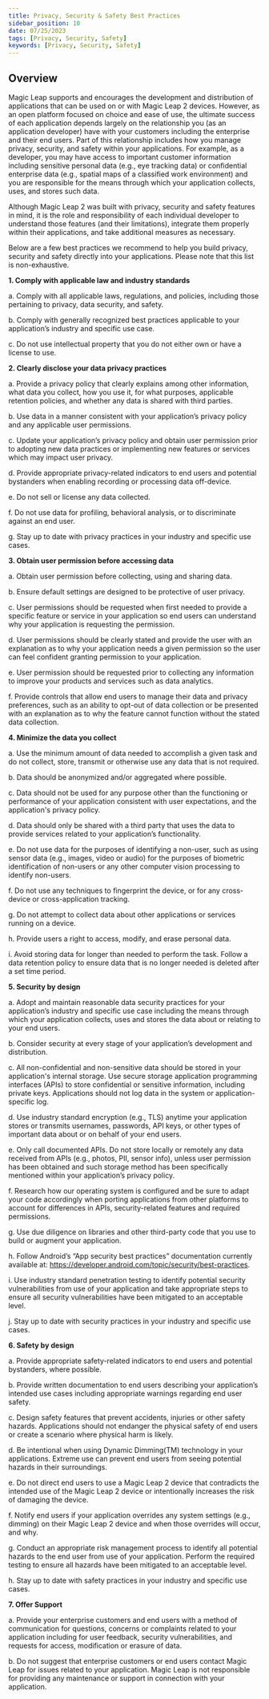 ```yaml
---
title: Privacy, Security & Safety Best Practices
sidebar_position: 10
date: 07/25/2023
tags: [Privacy, Security, Safety]
keywords: [Privacy, Security, Safety]
---
```


## Overview

Magic Leap supports and encourages the development and distribution of applications that can be used on or with Magic Leap 2 devices. However, as an open platform focused on choice and ease of use, the ultimate success of each application depends largely on the relationship you (as an application developer) have with your customers including the enterprise and their end users. Part of this relationship includes how you manage privacy, security, and safety within your applications. For example, as a developer, you may have access to important customer information including sensitive personal data (e.g., eye tracking data) or confidential enterprise data (e.g., spatial maps of a classified work environment) and you are responsible for the means through which your application collects, uses, and stores such data.

Although Magic Leap 2 was built with privacy, security and safety features in mind, it is the role and responsibility of each individual developer to understand those features (and their limitations), integrate them properly within their applications, and take additional measures as necessary.

Below are a few best practices we recommend to help you build privacy, security and safety directly into your applications. Please note that this list is non-exhaustive.

**1. Comply with applicable law and industry standards**
  
  a.  Comply with all applicable laws, regulations, and policies, including those pertaining to privacy, data security, and safety.
  
  b.  Comply with generally recognized best practices applicable to your application’s industry and specific use case.
 
  c.  Do not use intellectual property that you do not either own or have a license to use.

**2. Clearly disclose your data privacy practices**
  
   a. Provide a privacy policy that clearly explains among other information, what data you collect, how you use it, for what purposes, applicable retention policies, and whether any data is shared with third parties.
  
   b. Use data in a manner consistent with your application’s privacy policy and any applicable user permissions.
  
   c. Update your application’s privacy policy and obtain user permission prior to adopting new data practices or implementing new features or services which may impact user privacy.
  
   d. Provide appropriate privacy-related indicators to end users and potential bystanders when enabling recording or processing data off-device.
  
   e. Do not sell or license any data collected.
  
   f. Do not use data for profiling, behavioral analysis, or to discriminate against an end user.
  
   g. Stay up to date with privacy practices in your industry and specific use cases.

**3. Obtain user permission before accessing data**
 
   a. Obtain user permission before collecting, using and sharing data.

   b. Ensure default settings are designed to be protective of user privacy.
  
   c. User permissions should be requested when first needed to provide a specific feature or service in your application so end users can understand why your application is requesting the permission.
  
   d. User permissions should be clearly stated and provide the user with an explanation as to why your application needs a given permission so the user can feel confident granting permission to your application.
  
   e. User permission should be requested prior to collecting any information to improve your products and services such as data analytics.
  
   f. Provide controls that allow end users to manage their data and privacy preferences, such as an ability to opt-out of data collection or be presented with an explanation as to why the feature cannot function without the stated data collection.

**4. Minimize the data you collect**
  
   a. Use the minimum amount of data needed to accomplish a given task and do not collect, store, transmit or otherwise use any data that is not required.
  
   b. Data should be anonymized and/or aggregated where possible.
  
   c. Data should not be used for any purpose other than the functioning or performance of your application consistent with user expectations, and the application's privacy policy.
  
   d. Data should only be shared with a third party that uses the data to provide services related to your application’s functionality.
  
   e. Do not use data for the purposes of identifying a non-user, such as using sensor data (e.g., images, video or audio) for the purposes of biometric identification of non-users or any other computer vision processing to identify non-users.
  
   f. Do not use any techniques to fingerprint the device, or for any cross-device or cross-application tracking.
  
   g. Do not attempt to collect data about other applications or services running on a device.
  
   h. Provide users a right to access, modify, and erase personal data.
  
   i. Avoid storing data for longer than needed to perform the task. Follow a data retention policy to ensure data that is no longer needed is deleted after a set time period. 

**5. Security by design**

   a. Adopt and maintain reasonable data security practices for your application’s industry and specific use case including the means through which your application collects, uses and stores the data about or relating to your end users.
 
   b. Consider security at every stage of your application’s development and distribution.
 
   c. All non-confidential and non-sensitive data should be stored in your application's internal storage. Use secure storage application programming interfaces (APIs) to store confidential or sensitive information, including private keys. Applications should not log data in the system or application-specific log.
 
   d. Use industry standard encryption (e.g., TLS) anytime your application stores or transmits usernames, passwords, API keys, or other types of important data about or on behalf of your end users.
  
   e. Only call documented APIs. Do not store locally or remotely any data received from APIs (e.g., photos, PII, sensor info), unless user permission has been obtained and such storage method has been specifically mentioned within your application’s privacy policy.
  
   f. Research how our operating system is configured and be sure to adapt your code accordingly when porting applications from other platforms to account for differences in APIs, security-related features and required permissions.
  
   g. Use due diligence on libraries and other third-party code that you use to build or augment your application.
  
   h. Follow Android’s “App security best practices” documentation currently available at: https://developer.android.com/topic/security/best-practices.
  
   i. Use industry standard penetration testing to identify potential security vulnerabilities from use of your application and take appropriate steps to ensure all security vulnerabilities have been mitigated to an acceptable level.
  
   j. Stay up to date with security practices in your industry and specific use cases.

**6. Safety by design**
  
   a. Provide appropriate safety-related indicators to end users and potential bystanders, where possible.
  
   b. Provide written documentation to end users describing your application’s intended use cases including appropriate warnings regarding end user safety. 
  
   c. Design safety features that prevent accidents, injuries or other safety hazards. Applications should not endanger the physical safety of end users or create a scenario where physical harm is likely. 
  
   d. Be intentional when using Dynamic Dimming(TM) technology in your applications. Extreme use can prevent end users from seeing potential hazards in their surroundings.
   
   e. Do not direct end users to use a Magic Leap 2 device that contradicts the intended use of the Magic Leap 2 device or intentionally increases the risk of damaging the device.
  
   f. Notify end users if your application overrides any system settings (e.g., dimming) on their Magic Leap 2 device and when those overrides will occur, and why.
  
   g. Conduct an appropriate risk management process to identify all potential hazards to the end user from use of your application. Perform the required testing to ensure all hazards have been mitigated to an acceptable level.
  
   h. Stay up to date with safety practices in your industry and specific use cases.

**7. Offer Support**
  
   a. Provide your enterprise customers and end users with a method of communication for questions, concerns or complaints related to your application including for user feedback, security vulnerabilities, and requests for access, modification or erasure of data. 
  
   b. Do not suggest that enterprise customers or end users contact Magic Leap for issues related to your application. Magic Leap is not responsible for providing any maintenance or support in connection with your application.
